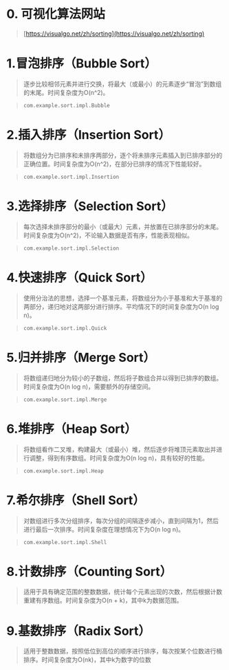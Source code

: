 # 0. 可视化算法网站

> [https://visualgo.net/zh/sorting](https://visualgo.net/zh/sorting)

# 1.冒泡排序（Bubble Sort）

> 逐步比较相邻元素并进行交换，将最大（或最小）的元素逐步“冒泡”到数组的末尾。时间复杂度为O(n^2)。

> ```
> com.example.sort.impl.Bubble
> ```

# 2.插入排序（Insertion Sort）

> 将数组分为已排序和未排序两部分，逐个将未排序元素插入到已排序部分的正确位置。时间复杂度为O(n^2)，在部分已排序的情况下性能较好。

> ```
> com.example.sort.impl.Insertion
> ```

# 3.选择排序（Selection Sort）

> 每次选择未排序部分的最小（或最大）元素，并放置在已排序部分的末尾。时间复杂度为O(n^2)，不论输入数据是否有序，性能表现相似。

> ```
> com.example.sort.impl.Selection
> ```

# 4.快速排序（Quick Sort）

> 使用分治法的思想，选择一个基准元素，将数组分为小于基准和大于基准的两部分，递归地对这两部分进行排序。平均情况下的时间复杂度为O(n log n)。

> ```
> com.example.sort.impl.Quick
> ```

# 5.归并排序（Merge Sort）

> 将数组递归地分为较小的子数组，然后将子数组合并以得到已排序的数组。时间复杂度为O(n log n)，需要额外的存储空间。

> ```
> com.example.sort.impl.Merge
> ```

# 6.堆排序（Heap Sort）

> 将数组看作二叉堆，构建最大（或最小）堆，然后逐步将堆顶元素取出并进行调整，得到有序数组。时间复杂度为O(n log n)，具有较好的性能。

> ```
> com.example.sort.impl.Heap
> ```


# 7.希尔排序（Shell Sort）

> 对数组进行多次分组排序，每次分组的间隔逐步减小，直到间隔为1，然后进行最后一次排序。时间复杂度在理想情况下为O(n log n)。

> ```
> com.example.sort.impl.Shell
> ```

# 8.计数排序（Counting Sort）

> 适用于具有确定范围的整数数据，统计每个元素出现的次数，然后根据计数重建有序数组。时间复杂度为O(n + k)，其中k为数据范围。

# 9.基数排序（Radix Sort）

> 适用于整数数据，按照低位到高位的顺序进行排序，每次按某个位数进行桶排序。时间复杂度为O(nk)，其中k为数字的位数